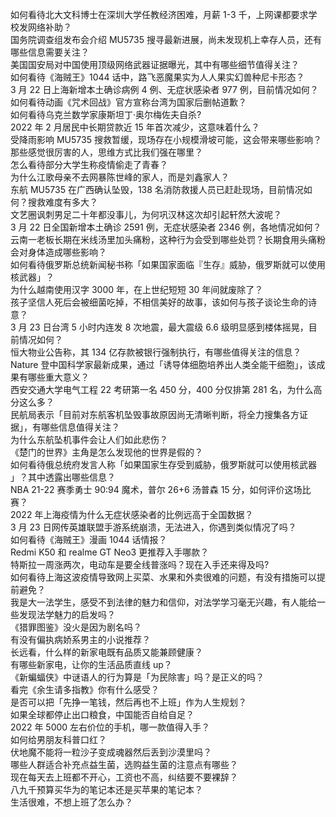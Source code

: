 如何看待北大文科博士在深圳大学任教经济困难，月薪 1-3 千，上网课都要求学校发网络补助？  
国务院调查组发布会介绍 MU5735 搜寻最新进展，尚未发现机上幸存人员，还有哪些信息需要关注？  
美国国安局对中国使用顶级网络武器证据曝光，其中有哪些细节值得关注？  
如何看待《海贼王》1044 话中，路飞恶魔果实为人人果实幻兽种尼卡形态？  
3 月 22 日上海新增本土确诊病例 4 例、无症状感染者 977 例，目前情况如何？  
如何看待动画《咒术回战》官方宣称台湾为国家后删帖道歉？  
如何看待乌克兰数学家康斯坦丁·奥尔梅佐夫自杀?  
2022 年 2 月居民中长期贷款近 15 年首次减少，这意味着什么？  
受降雨影响 MU5735 搜救暂缓，现场存在小规模滑坡可能，这会带来哪些影响？  
那些感觉很厉害的人，思维方式比我们强在哪里？  
怎么看待部分大学生称疫情偷走了青春？  
为什么江歌母亲不去网暴陈世峰的家人，而是刘鑫家人？  
东航 MU5735 在广西确认坠毁，138 名消防救援人员已赶赴现场，目前情况如何？搜救难度有多大？  
文艺圈讽刺男足二十年都没事儿，为何巩汉林这次却引起轩然大波呢？  
3 月 22 日全国新增本土确诊 2591 例，无症状感染者 2346 例，各地情况如何？  
云南一老板长期在米线汤里加头痛粉，这种行为会受到哪些处罚？长期食用头痛粉会对身体造成哪些影响？  
如何看待俄罗斯总统新闻秘书称「如果国家面临『生存』威胁，俄罗斯就可以使用核武器」？  
为什么越南使用汉字 3000 年，在上世纪短短 30 年间就废除了？  
孩子坚信人死后会被细菌吃掉，不相信美好的故事，该如何与孩子谈论生命的诗意？  
3 月 23 日台湾 5 小时内连发 8 次地震，最大震级 6.6 级明显感到楼体摇晃，目前情况如何？  
恒大物业公告称，其 134 亿存款被银行强制执行，有哪些值得关注的信息？  
Nature 登中国科学家最新成果，通过「诱导体细胞培养出人类全能干细胞」，该成果有哪些重大意义？  
西安交通大学电气工程 22 考研第一名 450 分，400 分仅排第 281 名，为什么高分这么多？  
民航局表示「目前对东航客机坠毁事故原因尚无清晰判断，将全力搜集各方证据」，有哪些信息值得关注？  
为什么东航坠机事件会让人们如此悲伤？  
《楚门的世界》主角是怎么发现他的世界是假的？  
如何看待俄总统府发言人称「如果国家生存受到威胁，俄罗斯就可以使用核武器 」？其中透露出哪些信息？  
NBA 21-22 赛季勇士 90:94 魔术，普尔 26+6 汤普森 15 分，如何评价这场比赛？  
2022 年上海疫情为什么无症状感染者的比例远高于全国数据？  
3 月 23 日网传英雄联盟手游系统崩溃，无法进入，你遇到类似情况了吗？  
如何看待《海贼王》漫画 1044 话情报？  
Redmi K50 和 realme GT Neo3 更推荐入手哪款？  
特斯拉一周涨两次，电动车是要全线普涨吗？现在入手还来得及吗?  
如何看待上海这波疫情导致网上买菜、水果和外卖很难的问题，有没有措施可以提前避免？  
我是大一法学生，感受不到法律的魅力和信仰，对法学学习毫无兴趣，有人能给一些发现法学魅力的启发吗？  
《猎罪图鉴》没火是因为剧名吗？  
有没有偏执病娇系男主的小说推荐？  
长远看，什么样的新家电既有品质又能兼顾健康？  
有哪些新家电，让你的生活品质直线 up？  
《新蝙蝠侠》中谜语人的行为算是「为民除害」吗？是正义的吗？  
看完《余生请多指教》你有什么感受？  
是否可以把「先挣一笔钱，然后再也不上班」作为人生规划？  
如果全球都停止出口粮食，中国能否自给自足？  
2022 年 5000 左右价位的手机，哪一款值得入手？  
如何给男朋友科普口红？  
伏地魔不能将一粒沙子变成魂器然后丢到沙漠里吗？  
哪些人群适合补充点益生菌，选购益生菌的注意点有哪些？  
现在每天去上班都不开心，工资也不高，纠结要不要裸辞？  
八九千预算买华为的笔记本还是买苹果的笔记本？  
生活很难，不想上班了怎么办？  
